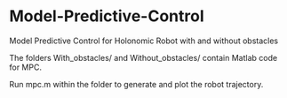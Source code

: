 # Model-Predictive-Control
Model Predictive Control for Holonomic Robot with and without obstacles

The folders With_obstacles/ and Without_obstacles/ contain Matlab code for MPC. 

Run mpc.m within the folder to generate and plot the robot trajectory.
